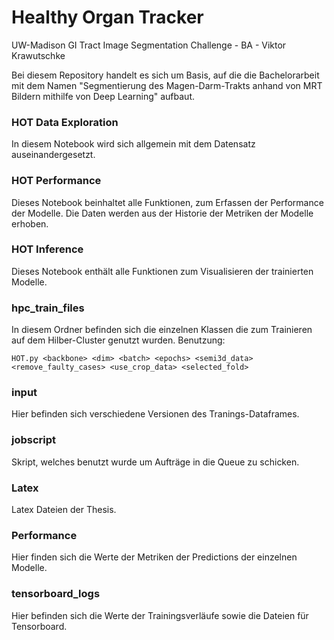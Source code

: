 # Healthy Organ Tracker

UW-Madison GI Tract Image Segmentation Challenge - BA - Viktor Krawutschke

Bei diesem Repository handelt es sich um Basis, auf die die Bachelorarbeit mit dem Namen "Segmentierung des Magen-Darm-Trakts anhand von MRT Bildern mithilfe von Deep Learning" aufbaut.

### HOT Data Exploration

In diesem Notebook wird sich allgemein mit dem Datensatz auseinandergesetzt.

### HOT Performance

Dieses Notebook beinhaltet alle Funktionen, zum Erfassen der Performance der Modelle. Die Daten werden aus der Historie der Metriken der Modelle erhoben.

### HOT Inference

Dieses Notebook enthält alle Funktionen zum Visualisieren der trainierten Modelle.

### hpc_train_files

In diesem Ordner befinden sich die einzelnen Klassen die zum Trainieren auf dem Hilber-Cluster genutzt wurden. Benutzung:

```
HOT.py <backbone> <dim> <batch> <epochs> <semi3d_data> <remove_faulty_cases> <use_crop_data> <selected_fold>
```

### input

Hier befinden sich verschiedene Versionen des Tranings-Dataframes.

### jobscript

Skript, welches benutzt wurde um Aufträge in die Queue zu schicken.

### Latex

Latex Dateien der Thesis.

### Performance

Hier finden sich die Werte der Metriken der Predictions der einzelnen Modelle.

### tensorboard_logs

Hier befinden sich die Werte der Trainingsverläufe sowie die Dateien für Tensorboard.
